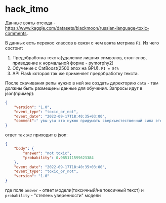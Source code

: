 # hack_itmo
Данные взяты отсюда - https://www.kaggle.com/datasets/blackmoon/russian-language-toxic-comments.

В данных есть перекос классов в связи с чем взята метрика `F1`.
Из чего состоит:
1. Предобработка текста(удаление лишних символов, стоп-слов, приведение к нормальной форме - pymorphy2)
2. Обучение с CatBoost(2500 эпох на GPU). `F1 = 84%`
3. API Flask которая так же применяет предобработку текста.

После скачивания репы нужно в ней же создать директорию `data` - там должны быть размещены данные для обучения.
Запросы идут в json(пример):
```json
{
    "version": "1.0",
    "event_type": "toxic_or_not",
    "event_date": "2022-09-17T18:40:35+03:00",
    "comment":" увы увы это нужно придумать сверхъестественный сила это нужно минимум знать сила сверхъестественный вон африка верить сделать вышка пальма посадить человек наушник кокос несомненно прилететь великий дух сбросить небо парашют груз консервы белый это работать значит получиться сила характерный вполне реальный называться ввс сша отношение культ карго вполне мистический ритуализировать"
}
```
ответ так же приходит в json:
```json
{
    "body": {
        "answer": "not toxic",
        "probability": 0.985111599623384
    },
    "event_date": "2022-09-17T18:40:35+03:00",
    "event_type": "toxic_or_not",
    "version": "1.0"
}
```
где поле `answer` - ответ модели(токсичный/не токсичный текст) и `probability` - "степень уверенности" модели
